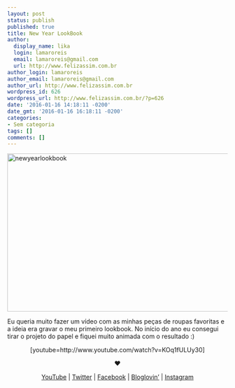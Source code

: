 ```yaml
---
layout: post
status: publish
published: true
title: New Year LookBook
author:
  display_name: lika
  login: lamaroreis
  email: lamaroreis@gmail.com
  url: http://www.felizassim.com.br
author_login: lamaroreis
author_email: lamaroreis@gmail.com
author_url: http://www.felizassim.com.br
wordpress_id: 626
wordpress_url: http://www.felizassim.com.br/?p=626
date: '2016-01-16 14:18:11 -0200'
date_gmt: '2016-01-16 16:18:11 -0200'
categories:
- Sem categoria
tags: []
comments: []
---
```

<p><a href="http://www.felizassim.com.br/wp-content/uploads/2016/01/newyearlookbook.jpg"><img class="aligncenter size-large wp-image-627" src="http://www.felizassim.com.br/wp-content/uploads/2016/01/newyearlookbook-1024x577.jpg" alt="newyearlookbook" width="640" height="361" /></a></p>
<p>Eu queria muito fazer um v&iacute;deo com as minhas pe&ccedil;as de roupas favoritas e a ideia era&nbsp;gravar o meu primeiro&nbsp;lookbook. No in&iacute;cio do ano eu consegui tirar o projeto do papel e fiquei muito animada com o resultado :)</p>
<p style="text-align: center;">[youtube=http://www.youtube.com/watch?v=KOq1fULUy30]</p></p>
<p style="text-align: center;"><b>&hearts;</b></p></p>
<p style="text-align: center;"><a href="https://www.youtube.com/channel/UCTk3xkOSzWzf8Ba-wJN8jDA">YouTube</a> |&nbsp;<a href="https://twitter.com/lettiicee">Twitter</a>&nbsp;|&nbsp;<a href="http://www.facebook.com/blogfelizassim">Facebook</a>&nbsp;|&nbsp;<a href="https://www.bloglovin.com/blogs/feliz-assim-14224049">Bloglovin&rsquo;</a>&nbsp;|&nbsp;<a href="http://instagram.com/lettiicee">Instagram</a></p></p>

